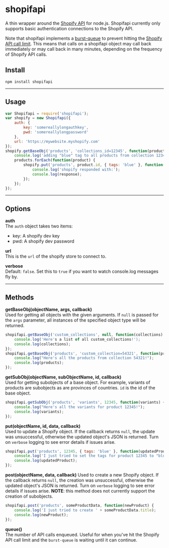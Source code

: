 shopifapi
=========
  
A thin wrapper around the [Shopify API](http://api.shopify.com/) for node.js. Shopifapi currently only supports basic authentication connections to the Shopify API.

Note that shopifapi implements a [burst-queue](https://github.com/mmaelzer/burst-queue) to prevent hitting the [Shopify API call limit](http://wiki.shopify.com/Learning_to_Respect_the_API_calls_limit). This means that calls on a shopifapi object may call back immediately or may call back in many minutes, depending on the frequency of Shopify API calls.

Install
-------

    npm install shopifapi

---------------------------------------------

Usage
---------------
```javascript
var Shopifapi = require('shopifapi');
var shopify = new Shopifapi({
    auth: {
        key: 'somereallylongauthkey',
        pwd: 'somereallylongpassword'
    },
    url: 'https://mywebsite.myshopify.com'
});
shopify.getBaseObj('products', 'collections_id=12345', function(products) {
	console.log('adding "blue" tag to all products from collection 12345:');
	products.forEach(function(product) {
		shopify.put('products', product.id, { tags: 'blue' }, function(response) {
			console.log('shopify responded with:');
			console.log(response);
		});
	});
});
```

---------------------------------------------

Options
-------
**auth**  
The `auth` object takes two items:  
* key: A shopify dev key  
* pwd: A shopify dev password  

**url**  
This is the `url` of the shopify store to connect to.
  
**verbose**  
Default: `false`. Set this to `true` if you want to watch console.log messages fly by.
  
--------------------------------------------

Methods
-------
**getBaseObj(objectName, args, callback)**  
Used for getting all objects with the given arguments. If `null` is passed for the `args` parameter, all instances of the specified object type will be returned.  
```javascript
shopifapi.getBaseObj('custom_collections', null, function(collections) {
	console.log('Here's a list of all custom_collections!');
	console.log(collections);
});
shopifapi.getBaseObj('products', 'custom_collection=54321', function(products) {
	console.log("Here's all the products from collection 54321!");
	console.log(products);
});
```  
  
**getSubObj(objectName, subObjectName, id, callback)**  
Used for getting subobjects of a base object. For example, variants of products are subobjects as are provinces of countries. `id` is the id of the base object.  
```javascript
shopifapi.getSubObj('products', 'variants', 12345, function(variants) {
	console.log("Here's all the variants for product 12345!");
	console.log(variants);
});

```  
  
**put(objectName, id, data, callback)**  
Used to update a Shopify object. If the callback returns `null`, the update was unsuccessful, otherwise the updated object's JSON is returned. Turn on `verbose` logging to see error details if issues arise.
```javascript
shopifapi.put('products', 12345, { tags: 'blue' }, function(updatedProduct) {
	console.log('I just tried to set the tags for product 12345 to "blue"');
	console.log(updatedProduct);
});
```  
  
**post(objectName, data, callback)**
Used to create a new Shopify object. If the callback returns `null`, the creation was unsuccessful, otherwise the updated object's JSON is returned. Turn on `verbose` logging to see error details if issues arise. **NOTE**: this method does not currently support the creation of subobjects.
```javascript
shopifapi.post('products', someProductData, function(newProduct) {
	console.log('I just tried to create ' + someProductData.title);
	console.log(newProduct);
});
```  
  
**queue()**  
The number of API calls enqueued. Useful for when you've hit the Shopify API call limit and the `burst-queue` is waiting until it can continue.
